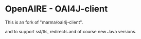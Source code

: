 # OpenAIRE - OAI4J-client
This is an fork of "marma/oai4j-client".

and to support ssl/tls, redirects and of course new Java versions.


